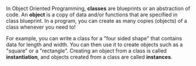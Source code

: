 In Object Oriented Programming, **classes** are blueprints or an abstraction of code. An **object** is a copy of data and/or functions that are specified in class blueprint. In a program, you can create as many copies (objects) of a class whenever you need to!

For example, you can write a class for a "four sided shape" that contains data for length and width. You can then use it to create objects such as a "square" or a "rectangle". Creating an object from a class is called **instantiation**, and objects created from a class are called **instances**.